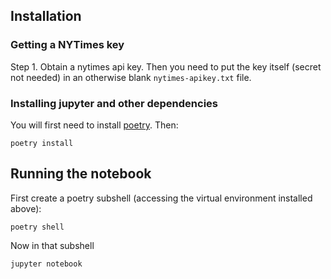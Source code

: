 ## Installation

### Getting a NYTimes key

Step 1. Obtain a nytimes api key. Then you need to put the key itself (secret not needed) in an otherwise blank `nytimes-apikey.txt` file.

### Installing jupyter and other dependencies

You will first need to install [poetry](https://python-poetry.org/docs/#installation). Then:

`poetry install`

## Running the notebook

First create a poetry subshell (accessing the virtual environment installed above):

`poetry shell`

Now in that subshell

`jupyter notebook`
